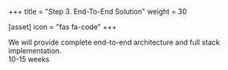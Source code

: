 +++
title = "Step 3. End-To-End Solution"
weight = 30

[asset]
  icon = "fas fa-code"
+++

We will provide complete end-to-end architecture and full stack implementation. <br/> 10-15 weeks
